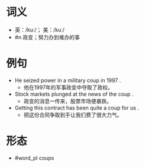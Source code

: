 # 词义
- 英：/kuː/； 美：/kuː/
- #n 政变；努力办到难办的事
# 例句
- He seized power in a military coup in 1997 .
	- 他在1997年的军事政变中夺取了政权。
- Stock markets plunged at the news of the coup .
	- 政变的消息一传来，股票市场便暴跌。
- Getting this contract has been quite a coup for us .
	- 把这份合同争取到手让我们费了很大力气。
# 形态
- #word_pl coups
